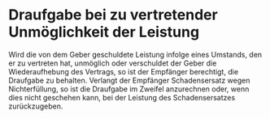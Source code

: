 # Draufgabe bei zu vertretender Unmöglichkeit der Leistung

Wird die von dem Geber geschuldete Leistung infolge eines Umstands, den er zu vertreten hat, unmöglich oder verschuldet der Geber die Wiederaufhebung des Vertrags, so ist der Empfänger berechtigt, die Draufgabe zu behalten. Verlangt der Empfänger Schadensersatz wegen Nichterfüllung, so ist die Draufgabe im Zweifel anzurechnen oder, wenn dies nicht geschehen kann, bei der Leistung des Schadensersatzes zurückzugeben. 

